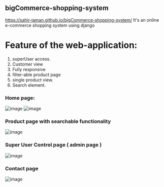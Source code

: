 ## bigCommerce-shopping-system
https://sahir-jaman.github.io/bigCommerce-shopping-system/
It's an online e-commerce shopping system using django



# Feature of the web-application:

1. superUser access. 
2. Customer view
3. Fully responsive
4. filter-able product page
5. single product view.
6. Search element.

### Home page: 
![image](https://github.com/sahir-jaman/bigCommerce-shopping-system/assets/55667189/49bd2094-23d5-4441-a786-a701dd42114f)
![image](https://github.com/sahir-jaman/bigCommerce-shopping-system/assets/55667189/59c7570b-c4e6-4ce4-80aa-5712dd9530a4)


### Product page with searchable functionality
![image](https://github.com/sahir-jaman/bigCommerce-shopping-system/assets/55667189/4ecf493a-457f-45d1-829c-9bb6c45ae76a)

### Super User Control page ( admin page ) 
![image](https://github.com/sahir-jaman/bigCommerce-shopping-system/assets/55667189/ea1efae3-c96b-4185-8619-f8f8decb31ba)

### Contact page
![image](https://github.com/sahir-jaman/bigCommerce-shopping-system/assets/55667189/0c0b868b-7366-479d-984f-a8076a992938)






